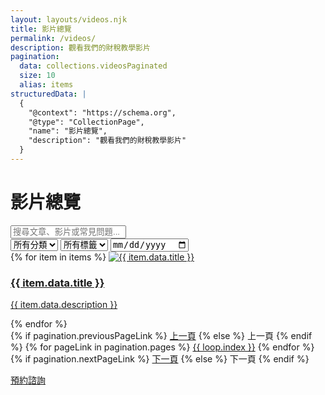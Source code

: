 ```yaml
---
layout: layouts/videos.njk
title: 影片總覽
permalink: /videos/
description: 觀看我們的財稅教學影片
pagination:
  data: collections.videosPaginated
  size: 10
  alias: items
structuredData: |
  {
    "@context": "https://schema.org",
    "@type": "CollectionPage",
    "name": "影片總覽",
    "description": "觀看我們的財稅教學影片"
  }
---
```

<h1>影片總覽</h1>
<div class="mb-8">
  <input type="text" id="search-input" placeholder="搜尋文章、影片或常見問題..." class="p-2 border rounded-md w-full mb-4">
  <div class="flex space-x-4">
    <select id="category-select" class="p-2 border rounded-md">
      <option value="">所有分類</option>
      <option value="articles">文章</option>
      <option value="videos">影片</option>
      <option value="faqs">常見問題</option>
    </select>
    <select id="tag-select" class="p-2 border rounded-md">
      <option value="">所有標籤</option>
      <option value="記帳技巧">記帳技巧</option>
      <option value="公司設立">公司設立</option>
      <option value="稅務">稅務</option>
    </select>
    <input type="date" id="date-input" class="p-2 border rounded-md">
  </div>
  <div id="search-results" class="grid grid-cols-1 md:grid-cols-2 lg:grid-cols-3 gap-4 mt-4"></div>
</div>

<div class="grid grid-cols-1 md:grid-cols-2 lg:grid-cols-3 gap-4">
  {% for item in items %}
    <a href="{{ item.url }}" class="card" data-track="video:{{ item.data.slug }}">
      <img src="{{ item.data.image or '/assets/images/videos/default-video-thumbnail.webp' }}" alt="{{ item.data.title }}" class="w-full h-48 object-cover rounded-t-lg">
      <div class="p-4">
        <h3 class="text-lg font-semibold">{{ item.data.title }}</h3>
        <p class="text-gray-600">{{ item.data.description }}</p>
      </div>
    </a>
  {% endfor %}
</div>

  <div class="pagination">
    {% if pagination.previousPageLink %}
      <a href="{{ pagination.previousPageLink }}" class="pagination-button">上一頁</a>
    {% else %}
      <span class="pagination-button" disabled>上一頁</span>
    {% endif %}
    {% for pageLink in pagination.pages %}
      <a href="{{ pageLink }}" class="pagination-button {% if pageLink == pagination.hrefs.last %}bg-yellow-600{% endif %}">{{ loop.index }}</a>
    {% endfor %}
    {% if pagination.nextPageLink %}
      <a href="{{ pagination.nextPageLink }}" class="pagination-button">下一頁</a>
    {% else %}
      <span class="pagination-button" disabled>下一頁</span>
    {% endif %}
  </div>


<a href="/booking" class="cta-button mt-8 inline-block">預約諮詢</a>
